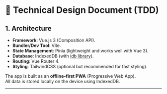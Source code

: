 # 📗 Technical Design Document (TDD)

## 1. Architecture
- **Framework**: Vue.js 3 (Composition API).
- **Bundler/Dev Tool**: Vite.
- **State Management**: Pinia (lightweight and works well with Vue 3).
- **Database**: IndexedDB (with [idb library](https://github.com/jakearchibald/idb)).
- **Routing**: Vue Router 4.
- **Styling**: TailwindCSS (optional but recommended for fast styling).

The app is built as an **offline-first PWA** (Progressive Web App).  
All data is stored locally on the device using IndexedDB.

---

